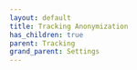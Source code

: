 ```yaml
---
layout: default
title: Tracking Anonymization
has_children: true
parent: Tracking
grand_parent: Settings
---
```


